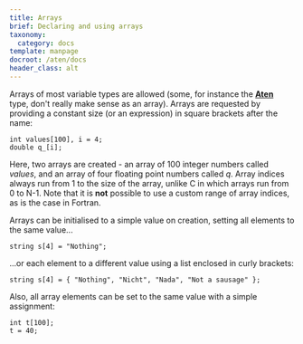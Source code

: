 ```yaml
---
title: Arrays
brief: Declaring and using arrays
taxonomy:
  category: docs
template: manpage
docroot: /aten/docs
header_class: alt
---
```


Arrays of most variable types are allowed (some, for instance the [**Aten**](/aten/docs/scripting/variabletypes/aten) type, don't really make sense as an array). Arrays are requested by providing a constant size (or an expression) in square brackets after the name:

```
int values[100], i = 4;
double q_[i];
```

Here, two arrays are created - an array of 100 integer numbers called _values_, and an array of four floating point numbers called _q_. Array indices always run from 1 to the size of the array, unlike C in which arrays run from 0 to N-1. Note that it is **not** possible to use a custom range of array indices, as is the case in Fortran.

Arrays can be initialised to a simple value on creation, setting all elements to the same value...

```
string s[4] = "Nothing";
```

...or each element to a different value using a list enclosed in curly brackets:

```
string s[4] = { "Nothing", "Nicht", "Nada", "Not a sausage" };
```

Also, all array elements can be set to the same value with a simple assignment:

```
int t[100];
t = 40;
```


